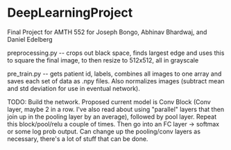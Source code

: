 # DeepLearningProject
Final Project for AMTH 552 for Joseph Bongo, Abhinav Bhardwaj, and Daniel Edelberg


preprocessing.py -- crops out black space, finds largest edge and uses
                    this to square the final image, to then resize to
                    512x512, all in grayscale

pre_train.py --     gets patient id, labels, combines all images to one
                    array and saves each set of data as .npy files.
                    Also normalizes images (subtract mean and std
                    deviation for use in eventual network).


TODO:               Build the network. Proposed current model is
                    Conv Block (Conv layer, maybe 2 in a row. I've also
                    read about using "parallel" layers that then join up
                    in the pooling layer by an average), followed by
                    pool layer. Repeat this block/pool/relu a couple of
                    times. Then go into an FC layer -> softmax or some
                    log prob output. Can change up the pooling/conv
                    layers as necessary, there's a lot of stuff that can 
                    be done.
